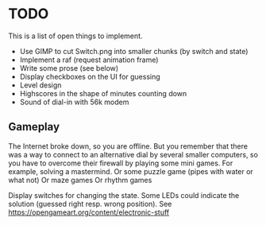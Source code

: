 # TODO

This is a list of open things to implement.

- Use GIMP to cut Switch.png into smaller chunks (by switch and state)
- Implement a raf (request animation frame)
- Write some prose (see below)
- Display checkboxes on the UI for guessing
- Level design
- Highscores in the shape of minutes counting down
- Sound of dial-in with 56k modem

## Gameplay

The Internet broke down, so you are offline.
But you remember that there was a way to connect to an alternative dial by
several smaller computers, so you have to overcome their firewall by playing
some mini games.
For example, solving a mastermind.
Or some puzzle game (pipes with water or what not)
Or maze games
Or rhythm games

Display switches for changing the state.
Some LEDs could indicate the solution (guessed right resp. wrong position).
See https://opengameart.org/content/electronic-stuff
